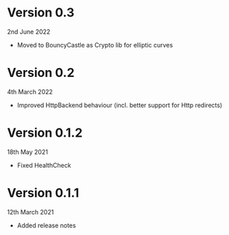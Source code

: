 # Version 0.3
2nd June 2022

- Moved to BouncyCastle as Crypto lib for elliptic curves

# Version 0.2
4th March 2022

- Improved HttpBackend behaviour (incl. better support for Http redirects)

# Version 0.1.2
18th May 2021

- Fixed HealthCheck

# Version 0.1.1
12th March 2021

- Added release notes
